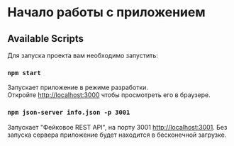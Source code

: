 # Начало работы с приложением

## Available Scripts

Для запуска проекта вам необходимо запустить:

### `npm start`

Запускает приложение в режиме разработки.\
Откройте [http://localhost:3000](http://localhost:3000) чтобы просмотреть его в браузере.

### `npm json-server info.json -p 3001`

Запускает "Фейковое REST API", на порту 3001 [http://localhost:3001](http://localhost:3001). Без запуска сервера приложение будет находится в бесконечной загрузке.